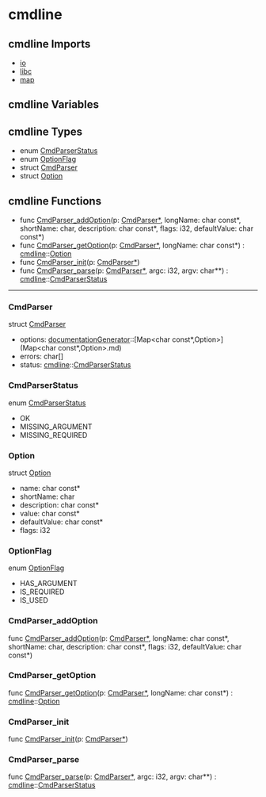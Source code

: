 # cmdline

## cmdline Imports

* [io](io\.md)
* [libc](libc\.md)
* [map](map\.md)


## cmdline Variables



## cmdline Types

* enum [CmdParserStatus](#CmdParserStatus)
* enum [OptionFlag](#OptionFlag)
* struct [CmdParser](#CmdParser)
* struct [Option](#Option)


## cmdline Functions

* func [CmdParser\_addOption](#CmdParser\_addOption)(p: [CmdParser\*](#CmdParser), longName: char const*, shortName: char, description: char const*, flags: i32, defaultValue: char const*)
* func [CmdParser\_getOption](#CmdParser\_getOption)(p: [CmdParser\*](#CmdParser), longName: char const*) : [cmdline](#cmdline)::[Option](#Option)
* func [CmdParser\_init](#CmdParser\_init)(p: [CmdParser\*](#CmdParser))
* func [CmdParser\_parse](#CmdParser\_parse)(p: [CmdParser\*](#CmdParser), argc: i32, argv: char**) : [cmdline](#cmdline)::[CmdParserStatus](#CmdParserStatus)



***
### CmdParser


struct [CmdParser](#CmdParser)

* options: [documentationGenerator](documentationGenerator\.md)::[Map<char const\*,Option>](Map<char const\*,Option>\.md)
* errors: char[]
* status: [cmdline](#cmdline)::[CmdParserStatus](#CmdParserStatus)



### CmdParserStatus


enum [CmdParserStatus](#CmdParserStatus)

* OK
* MISSING_ARGUMENT
* MISSING_REQUIRED



### Option


struct [Option](#Option)

* name: char const*
* shortName: char
* description: char const*
* value: char const*
* defaultValue: char const*
* flags: i32



### OptionFlag


enum [OptionFlag](#OptionFlag)

* HAS_ARGUMENT
* IS_REQUIRED
* IS_USED



### CmdParser\_addOption


func [CmdParser\_addOption](#CmdParser\_addOption)(p: [CmdParser\*](#CmdParser), longName: char const*, shortName: char, description: char const*, flags: i32, defaultValue: char const*)


### CmdParser\_getOption


func [CmdParser\_getOption](#CmdParser\_getOption)(p: [CmdParser\*](#CmdParser), longName: char const*) : [cmdline](#cmdline)::[Option](#Option)


### CmdParser\_init


func [CmdParser\_init](#CmdParser\_init)(p: [CmdParser\*](#CmdParser))


### CmdParser\_parse


func [CmdParser\_parse](#CmdParser\_parse)(p: [CmdParser\*](#CmdParser), argc: i32, argv: char**) : [cmdline](#cmdline)::[CmdParserStatus](#CmdParserStatus)


